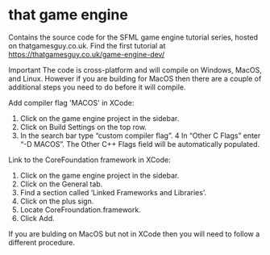 # that game engine

Contains the source code for the SFML game engine tutorial series, hosted on thatgamesguy.co.uk. Find the first tutorial at https://thatgamesguy.co.uk/game-engine-dev/

Important
The code is cross-platform and will compile on Windows, MacOS, and Linux. However if you are building for MacOS then there are a couple of additional steps you need to do before it will compile.

Add compiler flag 'MACOS' in XCode:
1. Click on the game engine project in the sidebar.
2. Click on Build Settings on the top row.
3. In the search bar type “custom compiler flag”.
4 In “Other C Flags” enter “-D MACOS”. The Other C++ Flags field will be automatically populated.

Link to the CoreFoundation framework in XCode:
1. Click on the game engine project in the sidebar.
2. Click on the General tab. 
3. Find a section called ‘Linked Frameworks and Libraries’.
4. Click on the plus sign.
5. Locate CoreFroundation.framework.
6. Click Add.

If you are bulding on MacOS but not in XCode then you will need to follow a different procedure.

